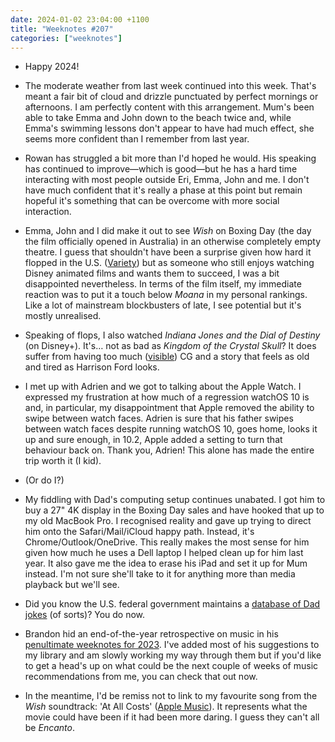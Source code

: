 ```yaml
---
date: 2024-01-02 23:04:00 +1100
title: "Weeknotes #207"
categories: ["weeknotes"]
---
```


- Happy 2024!

- The moderate weather from last week continued into this week. That's meant a fair bit of cloud and drizzle punctuated by perfect mornings or afternoons. I am perfectly content with this arrangement. Mum's been able to take Emma and John down to the beach twice and, while Emma's swimming lessons don't appear to have had much effect, she seems more confident than I remember from last year.

- Rowan has struggled a bit more than I'd hoped he would. His speaking has continued to improve—which is good—but he has a hard time interacting with most people outside Eri, Emma, John and me. I don't have much confident that it's really a phase at this point but remain hopeful it's something that can be overcome with more social interaction.

- Emma, John and I did make it out to see _Wish_ on Boxing Day (the day the film officially opened in Australia) in an otherwise completely empty theatre. I guess that shouldn't have been a surprise given how hard it flopped in the U.S. ([Variety](https://variety.com/2023/film/box-office/disney-bleak-box-office-streak-wish-the-marvels-1235809251/)) but as someone who still enjoys watching Disney animated films and wants them to succeed, I was a bit disappointed nevertheless. In terms of the film itself, my immediate reaction was to put it a touch below _Moana_ in my personal rankings. Like a lot of mainstream blockbusters of late, I see potential but it's mostly unrealised.

- Speaking of flops, I also watched _Indiana Jones and the Dial of Destiny_ (on Disney+). It's… not as bad as _Kingdom of the Crystal Skull_? It does suffer from having too much ([visible](https://youtu.be/7ttG90raCNo?si=D3BECoonxnHh-JAs)) CG and a story that feels as old and tired as Harrison Ford looks.

- I met up with Adrien and we got to talking about the Apple Watch. I expressed my frustration at how much of a regression watchOS 10 is and, in particular, my disappointment that Apple removed the ability to swipe between watch faces. Adrien is sure that his father swipes between watch faces despite running watchOS 10, goes home, looks it up and sure enough, in 10.2, Apple added a setting to turn that behaviour back on. Thank you, Adrien! This alone has made the entire trip worth it (I kid).

- (Or do I?)

- My fiddling with Dad's computing setup continues unabated. I got him to buy a 27" 4K display in the Boxing Day sales and have hooked that up to my old MacBook Pro. I recognised reality and gave up trying to direct him onto the Safari/Mail/iCloud happy path. Instead, it's Chrome/Outlook/OneDrive. This really makes the most sense for him given how much he uses a Dell laptop I helped clean up for him last year. It also gave me the idea to erase his iPad and set it up for Mum instead. I'm not sure she'll take to it for anything more than media playback but we'll see.

- Did you know the U.S. federal government maintains a [database of Dad jokes](http://fatherhood.gov/for-dads/dad-jokes) (of sorts)? You do now.

- Brandon hid an end-of-the-year retrospective on music in his [penultimate weeknotes for 2023](https://sangsara.net/2023/12/24/week-51-23/). I've added most of his suggestions to my library and am slowly working my way through them but if you'd like to get a head's up on what could be the next couple of weeks of music recommendations from me, you can check that out now.

- In the meantime, I'd be remiss not to link to my favourite song from the _Wish_ soundtrack: 'At All Costs' ([Apple Music](https://music.apple.com/us/album/at-all-costs/1711879518?i=1711879526)). It represents what the movie could have been if it had been more daring. I guess they can't all be _Encanto_.
